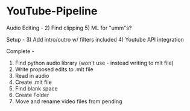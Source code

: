 # YouTube-Pipeline

Audio Editing -
2) Find clipping
5) ML for "umm"s?

Setup -
3) Add intro/outro w/ filters included
4) Youtube API integration

Complete - 
1) Find python audio library (won't use - instead writing to mlt file)
1) Write proposed edits to .mlt file
1) Read in audio
1) Create .mlt file
1) Find blank space
3) Create Folder
3) Move and rename video files from pending